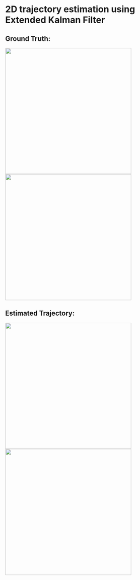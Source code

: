# 2D trajectory estimation using Extended Kalman Filter
## Ground Truth:

<img src="https://user-images.githubusercontent.com/64685403/124356049-c31e8e80-dc31-11eb-9bd9-ce88c3a29622.png" width="400">
<img src="https://user-images.githubusercontent.com/64685403/124356293-e0079180-dc32-11eb-8382-39e1ab1ad26c.png" width="400">

## Estimated Trajectory:

<img src="https://user-images.githubusercontent.com/64685403/124356666-c36c5900-dc34-11eb-9478-af9888b6d1c2.png" width="400">
<img src="https://user-images.githubusercontent.com/64685403/124356707-13e3b680-dc35-11eb-9da7-db99cb3b37cf.png" width="400">

